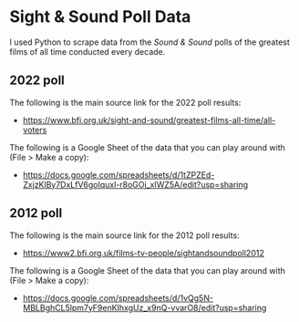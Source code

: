 # Sight & Sound Poll Data
I used Python to scrape data from the _Sound & Sound_ polls of the greatest films of all time conducted every decade.

## 2022 poll
The following is the main source link for the 2022 poll results:
- https://www.bfi.org.uk/sight-and-sound/greatest-films-all-time/all-voters

The following is a Google Sheet of the data that you can play around with (File > Make a copy):
- https://docs.google.com/spreadsheets/d/1tZPZEd-ZxjzKlBy7DxLfV6goIquxl-r8oGOj_xIWZ5A/edit?usp=sharing

## 2012 poll
The following is the main source link for the 2012 poll results:
- https://www2.bfi.org.uk/films-tv-people/sightandsoundpoll2012

The following is a Google Sheet of the data that you can play around with (File > Make a copy):
- https://docs.google.com/spreadsheets/d/1vQg5N-MBLBghCL5lpm7yF9enKIhxgUz_x9nQ-vvarO8/edit?usp=sharing
